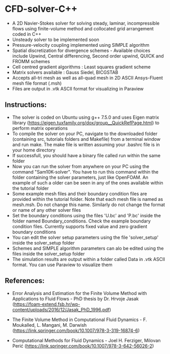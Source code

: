 # CFD-solver-C++
* A 2D Navier-Stokes solver for solving steady, laminar, incompressible flows using finite-volume method and collocated grid arrangement coded in C++
* Unsteady solver to be implemented soon
* Pressure-velocity coupling implemented using SIMPLE algorithm
* Spatial discretization for divergence schemes - Available choices include Upwind, Central differencing, Second order upwind, QUICK and FROMM schemes
* Cell centred gradient algorithms : Least squares gradient scheme
* Matrix solvers available : Gauss Siedel, BICGSTAB
* Accepts all-tri mesh as well as all-quad mesh in 2D ASCII Ansys-Fluent mesh file format (.msh)
* Files are output in .vtk ASCII format for visualizing in Paraview

## Instructions:

* The solver is coded on Ubuntu using g++ 7.5.0 and uses Eigen matrix library (https://eigen.tuxfamily.org/dox/group__QuickRefPage.html) to perform matrix operations
* To compile the solver on your PC, navigate to the downloaded folder (containing src, tutorials folders and Makefile) from a terminal window and run make. The make file is written assuming your .bashrc file is in your home directory
* If successfull, you should have a binary file called run within the same folder
* Now you can run the solver from anywhere on your PC using the command "Sam10K-solver". You have to run this command within the folder containing the solver parameters, just like OpenFOAM. An example of such a older can be seen in any of the ones available within the tutorial folder
* Some example mesh files and their boundary condition files are provided within the tutorial folder. Note that each mesh file is named as mesh.msh. Do not change this name. Similarly do not change the format or name of any other solver files
* Set the boundary conditions using the files 'U.bc' and 'P.bc' inside the folder named Boundary_conditions. Check the example boundary condition files. Currently supports fixed value and zero gradient boundary conditions
* You can edit the solver setup parameters using the file 'solver_setup' inside the solver_setup folder
* Schemes and SIMPLE algorithm parameters can alo be edited using the files inside the solver_setup folder  
* The simulation results are output within a folder called Data in .vtk ASCII format. You can use Paraview to visualize them

## References:
* Error Analysis and Estimation for the Finite Volume Method with Applications to Fluid Flows - PhD thesis by Dr. Hrvoje Jasak (https://foam-extend.fsb.hr/wp-content/uploads/2016/12/Jasak_PhD_1996.pdf)

* The Finite Volume Method in Computational Fluid Dynamics - F. Moukalled, L. Mangani, M. Darwish (https://link.springer.com/book/10.1007/978-3-319-16874-6)

* Computational Methods for Fluid Dynamics - Joel H. Ferziger, Milovan Perić (https://link.springer.com/book/10.1007/978-3-642-56026-2)
